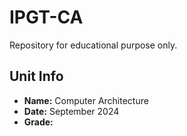 # IPGT-CA
Repository for educational purpose only.

## Unit Info
- __Name:__ Computer Architecture
- __Date:__ September 2024
- __Grade:__